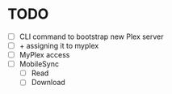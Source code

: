 # TODO

* [ ] CLI command to bootstrap new Plex server
* [ ] \+ assigning it to myplex
* [ ] MyPlex access
* [ ] MobileSync
    * [ ] Read
    * [ ] Download

